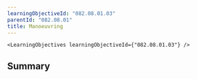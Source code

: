 ```yaml
---
learningObjectiveId: "082.08.01.03"
parentId: "082.08.01"
title: Manoeuvring
---
```


```tsx eval
<LearningObjectives learningObjectiveId={"082.08.01.03"} />
```

## Summary
